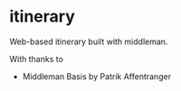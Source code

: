 # itinerary

Web-based itinerary built with middleman.

With thanks to

- Middleman Basis by Patrik Affentranger
